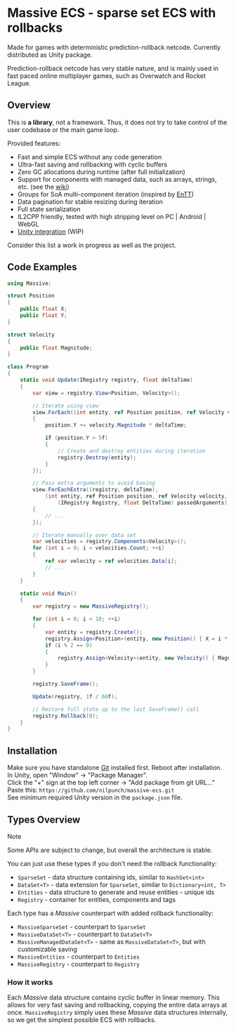 # Massive ECS - sparse set ECS with rollbacks

Made for games with deterministic prediction-rollback netcode. Currently distributed as Unity package.

Prediction-rollback netcode has very stable nature, and is mainly used in fast paced online multiplayer games, such as Overwatch and Rocket League.

## Overview

This is **a library**, not a framework. Thus, it does not try to take control of the user codebase or the main game loop.

Provided features:

- Fast and simple ECS without any code generation
- Ultra-fast saving and rollbacking with cyclic buffers
- Zero GC allocations during runtime (after full initialization)
- Support for components with managed data, such as arrays, strings, etc. (see the [wiki](https://github.com/nilpunch/massive-ecs/wiki/Managed-components))
- Groups for SoA multi-component iteration (inspired by [EnTT](https://github.com/skypjack/entt))
- Data pagination for stable resizing during iteration
- Full state serialization
- IL2CPP friendly, tested with high stripping level on PC | Android | WebGL
- [Unity integration](https://github.com/nilpunch/massive-unity-integration) (WIP)

Consider this list a work in progress as well as the project.

## Code Examples

```cs
using Massive;

struct Position
{
	public float X;
	public float Y;
}

struct Velocity
{
	public float Magnitude;
}

class Program
{
	static void Update(IRegistry registry, float deltaTime)
	{
		var view = registry.View<Position, Velocity>();

		// Iterate using view
		view.ForEach((int entity, ref Position position, ref Velocity velocity) =>
		{
			position.Y += velocity.Magnitude * deltaTime;

			if (position.Y > 5f)
			{
				// Create and destroy entities during iteration
				registry.Destroy(entity);
			}
		});

		// Pass extra arguments to avoid boxing
		view.ForEachExtra((registry, deltaTime),
			(int entity, ref Position position, ref Velocity velocity,
				(IRegistry Registry, float DeltaTime) passedArguments) =>
		{
			// ...
		});

		// Iterate manually over data set
		var velocities = registry.Components<Velocity>();
		for (int i = 0; i < velocities.Count; ++i)
		{
			ref var velocity = ref velocities.Data[i];
			// ...
		}
	}

	static void Main()
	{
		var registry = new MassiveRegistry();

		for (int i = 0; i < 10; ++i)
		{
			var entity = registry.Create();
			registry.Assign<Position>(entity, new Position() { X = i * 10f });
			if (i % 2 == 0)
			{
				registry.Assign<Velocity>(entity, new Velocity() { Magnitude = i * 10f });
			}
		}

		registry.SaveFrame();

		Update(registry, 1f / 60f);

		// Restore full state up to the last SaveFrame() call
		registry.Rollback(0);
	}
}
```

## Installation

Make sure you have standalone [Git](https://git-scm.com/downloads) installed first. Reboot after installation.  
In Unity, open "Window" -> "Package Manager".  
Click the "+" sign at the top left corner -> "Add package from git URL..."  
Paste this: `https://github.com/nilpunch/massive-ecs.git`  
See minimum required Unity version in the `package.json` file.

## Types Overview

> [!NOTE]
> Some APIs are subject to change, but overall the architecture is stable.

You can just use these types if you don't need the rollback functionality:

- `SparseSet` - data structure containing ids, similar to `HashSet<int>`
- `DataSet<T>` - data extension for `SparseSet`, similar to `Dictionary<int, T>`
- `Entities` - data structure to generate and reuse entities - unique ids
- `Registry` - container for entities, components and tags

Each type has a *Massive* counterpart with added rollback functionality:

- `MassiveSparseSet` - counterpart to `SparseSet`
- `MassiveDataSet<T>` - counterpart to `DataSet<T>`
- `MassiveManagedDataSet<T>` - same as `MassiveDataSet<T>`, but with customizable saving
- `MassiveEntities` - counterpart to `Entities`
- `MassiveRegistry` - counterpart to `Registry`

### How it works

Each *Massive* data structure contains cyclic buffer in linear memory. This allows for very fast saving and rollbacking, copying the entire data arrays at once. `MassiveRegistry` simply uses these *Massive* data structures internally, so we get the simplest possible ECS with rollbacks.
